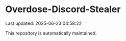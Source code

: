 # Overdose-Discord-Stealer

Last updated: 2025-06-23 04:58:22

This repository is automatically maintained.
